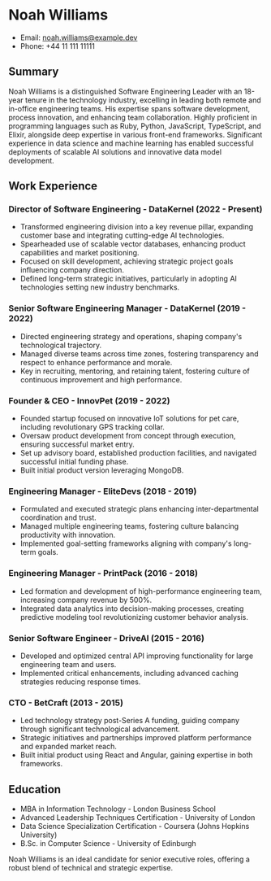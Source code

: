 # Noah Williams
- Email: noah.williams@example.dev
- Phone: +44 11 111 11111

## Summary
Noah Williams is a distinguished Software Engineering Leader with an 18-year tenure in the technology industry, excelling in leading both remote and in-office engineering teams. His expertise spans software development, process innovation, and enhancing team collaboration. Highly proficient in programming languages such as Ruby, Python, JavaScript, TypeScript, and Elixir, alongside deep expertise in various front-end frameworks. Significant experience in data science and machine learning has enabled successful deployments of scalable AI solutions and innovative data model development.

## Work Experience

### Director of Software Engineering - DataKernel (2022 - Present)
- Transformed engineering division into a key revenue pillar, expanding customer base and integrating cutting-edge AI technologies.
- Spearheaded use of scalable vector databases, enhancing product capabilities and market positioning.
- Focused on skill development, achieving strategic project goals influencing company direction.
- Defined long-term strategic initiatives, particularly in adopting AI technologies setting new industry benchmarks.

### Senior Software Engineering Manager - DataKernel (2019 - 2022)
- Directed engineering strategy and operations, shaping company's technological trajectory.
- Managed diverse teams across time zones, fostering transparency and respect to enhance performance and morale.
- Key in recruiting, mentoring, and retaining talent, fostering culture of continuous improvement and high performance.

### Founder & CEO - InnovPet (2019 - 2022)
- Founded startup focused on innovative IoT solutions for pet care, including revolutionary GPS tracking collar.
- Oversaw product development from concept through execution, ensuring successful market entry.
- Set up advisory board, established production facilities, and navigated successful initial funding phase.
- Built initial product version leveraging MongoDB.

### Engineering Manager - EliteDevs (2018 - 2019)
- Formulated and executed strategic plans enhancing inter-departmental coordination and trust.
- Managed multiple engineering teams, fostering culture balancing productivity with innovation.
- Implemented goal-setting frameworks aligning with company's long-term goals.

### Engineering Manager - PrintPack (2016 - 2018)
- Led formation and development of high-performance engineering team, increasing company revenue by 500%.
- Integrated data analytics into decision-making processes, creating predictive modeling tool revolutionizing customer behavior analysis.

### Senior Software Engineer - DriveAI (2015 - 2016)
- Developed and optimized central API improving functionality for large engineering team and users.
- Implemented critical enhancements, including advanced caching strategies reducing response times.

### CTO - BetCraft (2013 - 2015)
- Led technology strategy post-Series A funding, guiding company through significant technological advancement.
- Strategic initiatives and partnerships improved platform performance and expanded market reach.
- Built initial product using React and Angular, gaining expertise in both frameworks.

## Education

- MBA in Information Technology - London Business School
- Advanced Leadership Techniques Certification - University of London
- Data Science Specialization Certification - Coursera (Johns Hopkins University)
- B.Sc. in Computer Science - University of Edinburgh

Noah Williams is an ideal candidate for senior executive roles, offering a robust blend of technical and strategic expertise.